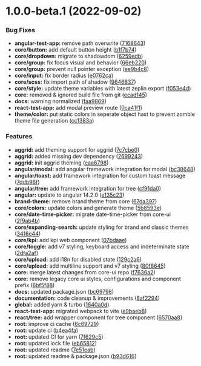 # 1.0.0-beta.1 (2022-09-02)


### Bug Fixes

* **angular-test-app:** remove path overwrite ([7168643](https://***REMOVED***/siemens-ix/siemens-ix/commits/71686434582ae15b313ec54decdc737fac182465))
* **core/button:** add default button height ([b1f7b74](https://***REMOVED***/siemens-ix/siemens-ix/commits/b1f7b7454924ec99c5fc947914dfefb65eeee95a))
* **core/dropdown:** migrate to shadowdom ([6259edb](https://***REMOVED***/siemens-ix/siemens-ix/commits/6259edbe5ea0304494bc3f3e65f3879f2526122d))
* **core/group:** fix focus visual and behavior ([66eb220](https://***REMOVED***/siemens-ix/siemens-ix/commits/66eb2209169d4a5b78d0488fb61879dcbce6d8f7))
* **core/group:** prevent null pointer exception ([ee9b4c8](https://***REMOVED***/siemens-ix/siemens-ix/commits/ee9b4c8c9ea890db73f58f05582bc89dcf852506))
* **core/input:** fix border radius ([e0762ca](https://***REMOVED***/siemens-ix/siemens-ix/commits/e0762cae6784e755d5b754eea786ce3cfc073540))
* **core/scss:** fix import path of shadow ([9646837](https://***REMOVED***/siemens-ix/siemens-ix/commits/9646837b6c2c222a7d9308dd4263aa52615c4d57))
* **core/style:** update theme variables with latest zeplin export ([f053e4d](https://***REMOVED***/siemens-ix/siemens-ix/commits/f053e4d52ffc6621b4bfcc4cd73cf485b2c6a97d))
* **core:** removed & ignored build file from git ([ecad145](https://***REMOVED***/siemens-ix/siemens-ix/commits/ecad1457fc97bc92635ca0646c811065d49d507c))
* **docs:** warning normalized ([faa9869](https://***REMOVED***/siemens-ix/siemens-ix/commits/faa986951aeb76e532cbfbca40a0eaf90eb95d9a))
* **react-test-app:** add modal preview route ([0ca41f1](https://***REMOVED***/siemens-ix/siemens-ix/commits/0ca41f19c91596eca6e08641dcfb53d3723b13f3))
* **theme/color:** put static colors in seperate object hast to prevent zombie theme file generation ([cc1383a](https://***REMOVED***/siemens-ix/siemens-ix/commits/cc1383afb57d33658c1feb1103a4acf9ba16a4d7))


### Features

* **aggrid:** add theming support for aggrid ([7c7cbe0](https://***REMOVED***/siemens-ix/siemens-ix/commits/7c7cbe079873796cfcc7cb4f7ce14ee506d83a2c))
* **aggrid:** added missing dev dependency ([2699243](https://***REMOVED***/siemens-ix/siemens-ix/commits/2699243d14353d65179cbab7489b1e125844c804))
* **aggrid:** init aggrid theming ([caa6798](https://***REMOVED***/siemens-ix/siemens-ix/commits/caa67982c63bcf4d191aaf10133168e14fd8c178))
* **angular/modal:** add angular framework integration for modal ([bc38648](https://***REMOVED***/siemens-ix/siemens-ix/commits/bc38648f7bce978dd3b1c943ce178359775f08f3))
* **angular/toast:** add framework integration for custom toast message ([7ddb96f](https://***REMOVED***/siemens-ix/siemens-ix/commits/7ddb96f1b244b7ec7472e9463aff1f7f6d5ed086))
* **angular/tree:** add framework integration for tree ([cf91da0](https://***REMOVED***/siemens-ix/siemens-ix/commits/cf91da0a4d1b809cd1cf02aebd528c1aca6ab1f4))
* **angular:** update to angular 14.2.0 ([e135c23](https://***REMOVED***/siemens-ix/siemens-ix/commits/e135c231d3c5e97ded92325504992d06d4ecf21e))
* **brand-theme:** remove brand theme from core ([67da397](https://***REMOVED***/siemens-ix/siemens-ix/commits/67da397a8d3152e7f9d4da94867ca13719500c0d))
* **core/colors:** update colors and generate theme ([5b8593e](https://***REMOVED***/siemens-ix/siemens-ix/commits/5b8593e36744f0cc5d0574b81ab6c3bb310b84da))
* **core/date-time-picker:** migrate date-time-picker from core-ui ([2f9ab4b](https://***REMOVED***/siemens-ix/siemens-ix/commits/2f9ab4b175dd10067647bf0be18afb2fbfce6c40))
* **core/expanding-search:** update styling for brand and classic themes ([3416e44](https://***REMOVED***/siemens-ix/siemens-ix/commits/3416e44b5df2721dc3a9c9aae1af42d5e5a9d651))
* **core/kpi:** add kpi web component ([07bdaae](https://***REMOVED***/siemens-ix/siemens-ix/commits/07bdaae4321cd17654dedd229c9f091abbd1cb5b))
* **core/toggle:** add v7 styling, keyboard access and indeterminate state ([2dfa2af](https://***REMOVED***/siemens-ix/siemens-ix/commits/2dfa2af2e985347e7293759ad0e3ddbe3b61b070))
* **core/upload:** add i18n for disabled state ([129c2a6](https://***REMOVED***/siemens-ix/siemens-ix/commits/129c2a65eb2d9ae3c5f03d4aa5868c807fbbb028))
* **core/upload:** add multiline support and v7 styling ([80f8645](https://***REMOVED***/siemens-ix/siemens-ix/commits/80f8645895f41ab29deee240f38295e7dfe6b6b4))
* **core:** merge latest changes from core-ui repo ([f7636a2](https://***REMOVED***/siemens-ix/siemens-ix/commits/f7636a27d9e8729adfb0dd4ee9d040db4864c561))
* **core:** remove legacy core ui styles, configurations and component prefix ([6bf5f88](https://***REMOVED***/siemens-ix/siemens-ix/commits/6bf5f88509822a7b32986e2a44d02331c6db006c))
* **docs:** updated package.json ([bc69798](https://***REMOVED***/siemens-ix/siemens-ix/commits/bc69798ebf0a434bd56d14f5a2d6d3228fddde9f))
* **documentation:** code cleanup & improvements ([8af2294](https://***REMOVED***/siemens-ix/siemens-ix/commits/8af229462ada9dd5abcb8835ac6746f08fedc533))
* **global:** added yarn & turbo ([1640a0d](https://***REMOVED***/siemens-ix/siemens-ix/commits/1640a0dd6e6726a26b46b4c7c2f331897ecc12b0))
* **react-test-app:** migrated webpack  to vite ([e9baeb8](https://***REMOVED***/siemens-ix/siemens-ix/commits/e9baeb8f49d9f4264372ce3683a5bcd8bd2eb3d1))
* **react/tree:** add wrapper component for tree component ([6570aa8](https://***REMOVED***/siemens-ix/siemens-ix/commits/6570aa82039a848eb8d4d62bac81c539785dd6cb))
* **root:** improve ci cache ([6c69729](https://***REMOVED***/siemens-ix/siemens-ix/commits/6c69729e4655d362b443ea563aa795088e591462))
* **root:** update ci ([b4ea4fa](https://***REMOVED***/siemens-ix/siemens-ix/commits/b4ea4fa0c9918ba664f352f0070f6cc93f7aabc7))
* **root:** updated CI for yarn ([7f629c5](https://***REMOVED***/siemens-ix/siemens-ix/commits/7f629c5afd367ad472a7d743c4bf6ec71800a363))
* **root:** updated lock file ([eb65812](https://***REMOVED***/siemens-ix/siemens-ix/commits/eb6581218bec66a7b70970291bcc274ad8f2854c))
* **root:** updated readme ([7e51eab](https://***REMOVED***/siemens-ix/siemens-ix/commits/7e51eab1ee7e9c8218b74e2819c41427da5a767a))
* **root:** updated readme & package.json ([b93d616](https://***REMOVED***/siemens-ix/siemens-ix/commits/b93d6163463a8b2f5cbaef7851243a2743795bf3))



